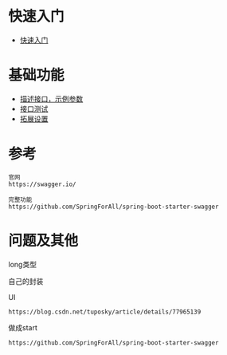 

# 快速入门

* [快速入门](/doc/1_快速入门.md)    

# 基础功能

* [描述接口，示例参数](/doc/3_描述接口.md)
* [接口测试](/doc/4_接口测试.md)
* [拓展设置](/doc/5_设置.md)






# 参考

    官网
    https://swagger.io/

    完整功能
    https://github.com/SpringForAll/spring-boot-starter-swagger
    
    
# 问题及其他


long类型

自己的封装

    
UI

    https://blog.csdn.net/tuposky/article/details/77965139
    
    
做成start

    https://github.com/SpringForAll/spring-boot-starter-swagger
    